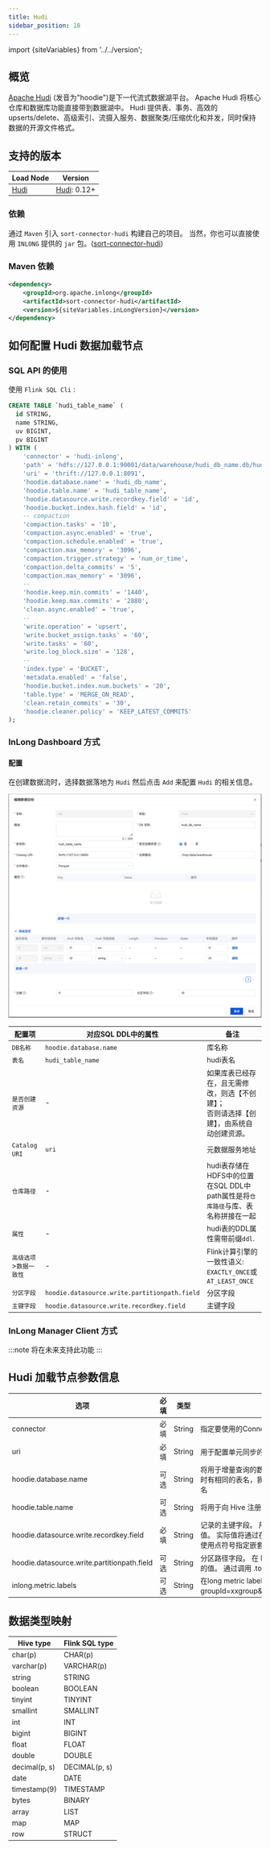 ```yaml
---
title: Hudi
sidebar_position: 18
---
```


import {siteVariables} from '../../version';

## 概览

[Apache Hudi](https://hudi.apache.org/cn/docs/overview/) (发音为"hoodie")是下一代流式数据湖平台。
Apache Hudi 将核心仓库和数据库功能直接带到数据湖中。
Hudi 提供表、事务、高效的 upserts/delete、高级索引、流摄入服务、数据聚类/压缩优化和并发，同时保持数据的开源文件格式。

## 支持的版本

| Load Node         | Version                                                          |
| ----------------- | ---------------------------------------------------------------- |
| [Hudi](./hudi.md) | [Hudi](https://hudi.apache.org/cn/docs/quick-start-guide): 0.12+ |

### 依赖

通过 `Maven` 引入 `sort-connector-hudi` 构建自己的项目。
当然，你也可以直接使用 `INLONG` 提供的 `jar` 包。([sort-connector-hudi](https://inlong.apache.org/download))

### Maven 依赖

```xml
<dependency>
    <groupId>org.apache.inlong</groupId>
    <artifactId>sort-connector-hudi</artifactId>
    <version>${siteVariables.inLongVersion}</version>
</dependency>
```

## 如何配置 Hudi 数据加载节点

### SQL API 的使用

使用 `Flink SQL Cli` :

```sql
CREATE TABLE `hudi_table_name` (
  id STRING,
  name STRING,
  uv BIGINT,
  pv BIGINT
) WITH (
    'connector' = 'hudi-inlong',
    'path' = 'hdfs://127.0.0.1:90001/data/warehouse/hudi_db_name.db/hudi_table_name',
    'uri' = 'thrift://127.0.0.1:8091',
    'hoodie.database.name' = 'hudi_db_name',
    'hoodie.table.name' = 'hudi_table_name',
    'hoodie.datasource.write.recordkey.field' = 'id',
    'hoodie.bucket.index.hash.field' = 'id',
    -- compaction
    'compaction.tasks' = '10',
    'compaction.async.enabled' = 'true',
    'compaction.schedule.enabled' = 'true',
    'compaction.max_memory' = '3096',
    'compaction.trigger.strategy' = 'num_or_time',
    'compaction.delta_commits' = '5',
    'compaction.max_memory' = '3096',
    --
    'hoodie.keep.min.commits' = '1440',
    'hoodie.keep.max.commits' = '2880',
    'clean.async.enabled' = 'true',
    --
    'write.operation' = 'upsert',
    'write.bucket_assign.tasks' = '60',
    'write.tasks' = '60',
    'write.log_block.size' = '128',
    --
    'index.type' = 'BUCKET',
    'metadata.enabled' = 'false',
    'hoodie.bucket.index.num.buckets' = '20',
    'table.type' = 'MERGE_ON_READ',
    'clean.retain_commits' = '30',
    'hoodie.cleaner.policy' = 'KEEP_LATEST_COMMITS'
);
```

### InLong Dashboard 方式

#### 配置

在创建数据流时，选择数据落地为 `Hudi` 然后点击 `Add` 来配置 `Hudi` 的相关信息。

![Hudi Configuration](img/hudi.png)

| 配置项            | 对应SQL DDL中的属性                                 | 备注                                                     |
| -------------- | --------------------------------------------- | ------------------------------------------------------ |
| `DB名称`         | `hoodie.database.name`                        | 库名称                                                    |
| `表名`           | `hudi_table_name`                             | hudi表名                                                 |
| `是否创建资源`       | -                                             | 如果库表已经存在，且无需修改，则选【不创建】；<br/>否则请选择【创建】，由系统自动创建资源。       |
| `Catalog URI`  | `uri`                                         | 元数据服务地址                                                |
| `仓库路径`         | -                                             | hudi表存储在HDFS中的位置<br/>在SQL DDL中path属性是将`仓库路径`与库、表名称拼接在一起 |
| `属性`           | -                                             | hudi表的DDL属性需带前缀`ddl`.                                   |
| `高级选项`>`数据一致性` | -                                             | Flink计算引擎的一致性语义: `EXACTLY_ONCE`或`AT_LEAST_ONCE`        |
| `分区字段`         | `hoodie.datasource.write.partitionpath.field` | 分区字段                                                   |
| `主键字段`         | `hoodie.datasource.write.recordkey.field`     | 主键字段                                                   |

### InLong Manager Client 方式

:::note
将在未来支持此功能
:::

## Hudi 加载节点参数信息

| 选项                                          | 必填  | 类型     | 描述                                                                                             |
| ------------------------------------------- | --- | ------ | ---------------------------------------------------------------------------------------------- |
| connector                                   | 必填  | String | 指定要使用的Connector，这里应该是`hudi-inlong`。                                                             |
| uri                                         | 必填  | String | 用于配置单元同步的 Metastore uris                                                                       |
| hoodie.database.name                        | 可选  | String | 将用于增量查询的数据库名称。如果不同数据库在增量查询时有相同的表名，我们可以设置它来限制特定数据库下的表名                                          |
| hoodie.table.name                           | 可选  | String | 将用于向 Hive 注册的表名。 需要在运行中保持一致。                                                                   |
| hoodie.datasource.write.recordkey.field     | 必填  | String | 记录的主键字段。 用作“HoodieKey”的“recordKey”组件的值。 实际值将通过在字段值上调用 .toString() 来获得。 可以使用点符号指定嵌套字段，例如：`a.b.c` |
| hoodie.datasource.write.partitionpath.field | 可选  | String | 分区路径字段。 在 HoodieKey 的 partitionPath 组件中使用的值。 通过调用 .toString() 获得的实际值                           |
| inlong.metric.labels                        | 可选  | String | 在long metric label中，value的格式为groupId=xxgroup&streamId=xxstream&nodeId=xxnode。                  |

## 数据类型映射

| Hive type     | Flink SQL type |
| ------------- | -------------- |
| char(p)       | CHAR(p)        |
| varchar(p)    | VARCHAR(p)     |
| string        | STRING         |
| boolean       | BOOLEAN        |
| tinyint       | TINYINT        |
| smallint      | SMALLINT       |
| int           | INT            |
| bigint        | BIGINT         |
| float         | FLOAT          |
| double        | DOUBLE         |
| decimal(p, s) | DECIMAL(p, s)  |
| date          | DATE           |
| timestamp(9)  | TIMESTAMP      |
| bytes         | BINARY         |
| array         | LIST           |
| map           | MAP            |
| row           | STRUCT         |
